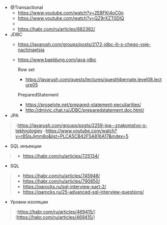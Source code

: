 * @Transactional
    - <https://www.youtube.com/watch?v=2E8FKi4oC0o>
    - <https://www.youtube.com/watch?v=QZ9rXZT0DlQ>
    -
    - <https://habr.com/ru/articles/682362/>
* JDBC
    - <https://javarush.com/groups/posts/2172-jdbc-ili-s-chego-vsje-nachinaetsja>
    - <https://www.baeldung.com/java-jdbc>

      Row set
        - <https://javarush.com/quests/lectures/questhibernate.level08.lecture05>

      PreparedStatement
        - <https://proselyte.net/prepared-statement-peculiarities/>
        - <http://dmivic.chat.ru/JDBC/preparedstatement.doc.html/>
* JPA

> -<https://javarush.com/groups/posts/2259-jpa--znakomstvo-s-tekhnologiey>
> -<https://www.youtube.com/watch?v=r8SlsJjmm8o&list=PLCA5CB42F5A816A17&index=5>

* SQL инъекции

> - <https://habr.com/ru/articles/725134/>

* SQL

> - <https://habr.com/ru/articles/745948/>
> - <https://habr.com/ru/articles/790850/>
> - <https://qarocks.ru/sql-interview-part-2/>
> - <https://qarocks.ru/25-advanced-sql-interview-questions/>

* Уровни изоляции

> -<https://habr.com/ru/articles/469415/>](https://habr.com/ru/articles/469415/)